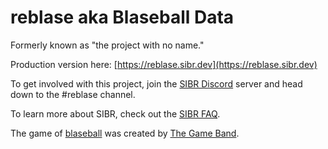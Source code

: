 # reblase aka Blaseball Data
Formerly known as "the project with no name."

Production version here: [https://reblase.sibr.dev](https://reblase.sibr.dev)

To get involved with this project, join the [SIBR Discord](https://discord.gg/FfnScUn) server and head down to the #reblase channel.

To learn more about SIBR, check out the [SIBR FAQ](https://github.com/Society-for-Internet-Blaseball-Research/sibr-faq).

The game of [blaseball](https://www.blaseball.com) was created by [The Game Band](https://thegameband.com/).
